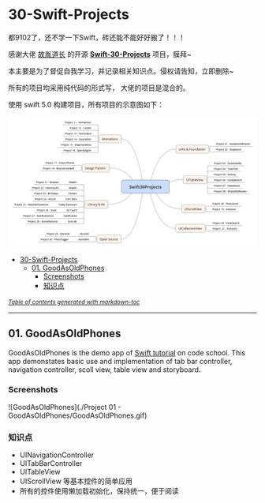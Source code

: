 # 30-Swift-Projects

都9102了，还不学一下Swift，砖还能不能好好搬了！！！

感谢大佬 [故胤道长](http://weibo.com/soapyigu) 的开源 **[Swift-30-Projects](https://github.com/soapyigu/Swift-30-Projects)** 项目，膜拜~

本主要是为了督促自我学习，并记录相关知识点。侵权请告知，立即删除~

所有的项目均采用纯代码的形式写， 大佬的项目是混合的。

使用 swift 5.0 构建项目，所有项目的示意图如下：

![大佬的项目分析图](./Swift30Projects.png)

- [30-Swift-Projects](#30-swift-projects)
  * [01. GoodAsOldPhones](#01-goodasoldphones)
    + [Screenshots](#screenshots)
    + [知识点](#---)

<small><i><a href='http://ecotrust-canada.github.io/markdown-toc/'>Table of contents generated with markdown-toc</a></i></small>

------

## 01. GoodAsOldPhones

GoodAsOldPhones is the demo app of [Swift tutorial](https://www.codeschool.com/courses/app-evolution-with-swift) on code school. This app demonstates basic use and implementation of tab bar controller, navigation controller, scoll view, table view and storyboard.

### Screenshots

![GoodAsOldPhones](./Project 01 - GoodAsOldPhones/GoodAsOldPhones.gif)

### 知识点

- UINavigationController
- UITabBarController
- UITableView
- UIScrollView  等基本控件的简单应用
- 所有的控件使用懒加载初始化，保持统一，便于阅读